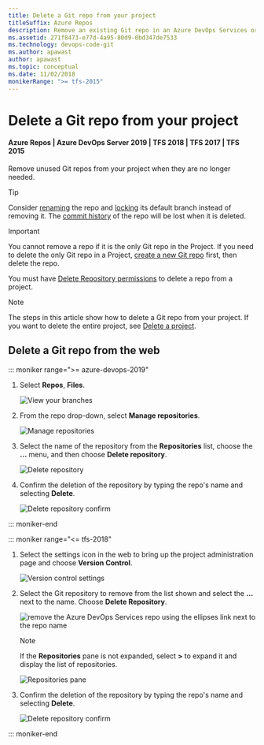 ```yaml
---
title: Delete a Git repo from your project
titleSuffix: Azure Repos
description: Remove an existing Git repo in an Azure DevOps Services or Team Foundation Server project
ms.assetid: 271f8473-e77d-4a95-80d9-0bd347de7533
ms.technology: devops-code-git
ms.author: apawast
author: apawast
ms.topic: conceptual
ms.date: 11/02/2018
monikerRange: ">= tfs-2015"
---
```


# Delete a Git repo from your project

#### Azure Repos | Azure DevOps Server 2019 | TFS 2018 | TFS 2017 | TFS 2015

Remove unused Git repos from your project when they are no longer needed.

> [!TIP]
> Consider [renaming](repo-rename.md) the repo and [locking](lock-branches.md) its default branch instead of removing it. The [commit history](review-history.md) of the repo will be lost when it is deleted.

> [!IMPORTANT]
> You cannot remove a repo if it is the only Git repo in the Project. If you need to delete the only Git repo in a Project, [create a new Git repo](create-new-repo.md) first, then delete the repo.
>   
> You must have [Delete Repository permissions](../../organizations/security/set-git-tfvc-repository-permissions.md#git-repository) to delete a repo from a project.

> [!NOTE]
> The steps in this article show how to delete a Git repo from your project. If you want to delete the entire project, see [Delete a project](../../organizations/projects/delete-project.md).

## Delete a Git repo from the web

::: moniker range=">= azure-devops-2019"

1. Select **Repos**, **Files**.

   ![View your branches](media/repos-navigation/repos-files.png)

2. From the repo drop-down, select **Manage repositories**.

   ![Manage repositories](media/repo-mgmt/manage-repositories.png)

3. Select the name of the repository from the **Repositories** list, choose the **...** menu, and then choose **Delete repository**.

   ![Delete repository](media/repo-mgmt/delete-repository.png)

4. Confirm the deletion of the repository by typing the repo's name and selecting **Delete**.

   ![Delete repository confirm](media/repo-mgmt/delete-repository-confirm.png)

::: moniker-end

::: moniker range="<= tfs-2018"

1. Select the settings icon in the web to bring up the project administration page and choose **Version Control**.

   ![Version control settings](media/repo-mgmt/version-control-settings.png)

2. Select the Git repository to remove from the list shown and select the **...** next to the name. Choose **Delete Repository**.

   ![remove the Azure DevOps Services repo using the ellipses link next to the repo name](media/repo-mgmt/remove-repo.png)

   > [!NOTE]
   > If the **Repositories** pane is not expanded, select **>** to expand it and display the list of repositories.
   >
   > ![Repositories pane](media/repo-mgmt/expand-repositories-pane.png)

3. Confirm the deletion of the repository by typing the repo's name and selecting **Delete**.

   ![Delete repository confirm](media/repo-mgmt/delete-repository-confirm.png)

::: moniker-end
